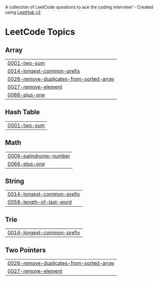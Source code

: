 A collection of LeetCode questions to ace the coding interview! - Created using [LeetHub v2](https://github.com/arunbhardwaj/LeetHub-2.0)
<!---LeetCode Topics Start-->
# LeetCode Topics
## Array
|  |
| ------- |
| [0001-two-sum](https://github.com/muhammedfazall/LeetCode/tree/master/0001-two-sum) |
| [0014-longest-common-prefix](https://github.com/muhammedfazall/LeetCode/tree/master/0014-longest-common-prefix) |
| [0026-remove-duplicates-from-sorted-array](https://github.com/muhammedfazall/LeetCode/tree/master/0026-remove-duplicates-from-sorted-array) |
| [0027-remove-element](https://github.com/muhammedfazall/LeetCode/tree/master/0027-remove-element) |
| [0066-plus-one](https://github.com/muhammedfazall/LeetCode/tree/master/0066-plus-one) |
## Hash Table
|  |
| ------- |
| [0001-two-sum](https://github.com/muhammedfazall/LeetCode/tree/master/0001-two-sum) |
## Math
|  |
| ------- |
| [0009-palindrome-number](https://github.com/muhammedfazall/LeetCode/tree/master/0009-palindrome-number) |
| [0066-plus-one](https://github.com/muhammedfazall/LeetCode/tree/master/0066-plus-one) |
## String
|  |
| ------- |
| [0014-longest-common-prefix](https://github.com/muhammedfazall/LeetCode/tree/master/0014-longest-common-prefix) |
| [0058-length-of-last-word](https://github.com/muhammedfazall/LeetCode/tree/master/0058-length-of-last-word) |
## Trie
|  |
| ------- |
| [0014-longest-common-prefix](https://github.com/muhammedfazall/LeetCode/tree/master/0014-longest-common-prefix) |
## Two Pointers
|  |
| ------- |
| [0026-remove-duplicates-from-sorted-array](https://github.com/muhammedfazall/LeetCode/tree/master/0026-remove-duplicates-from-sorted-array) |
| [0027-remove-element](https://github.com/muhammedfazall/LeetCode/tree/master/0027-remove-element) |
<!---LeetCode Topics End-->